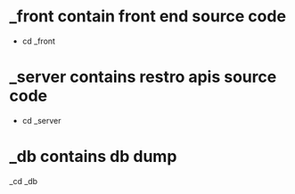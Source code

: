 # _front contain front end source code
- cd _front

# _server contains restro apis source code
- cd _server

# _db contains db dump
_cd _db